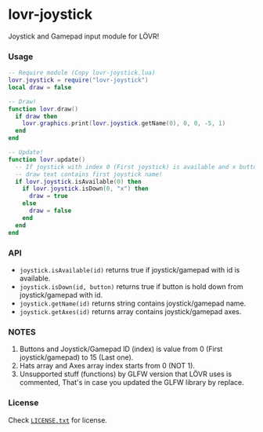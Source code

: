# lovr-joystick

Joystick and Gamepad input module for LÖVR!

### Usage

```lua
-- Require module (Copy lovr-joystick.lua)
lovr.joystick = require("lovr-joystick")
local draw = false

-- Draw!
function lovr.draw()
  if draw then
    lovr.graphics.print(lovr.joystick.getName(0), 0, 0, -5, 1)
  end
end

-- Update!
function lovr.update()
  -- If joystick with index 0 (First joystick) is available and x button pressed then
  -- draw text contains first joystick name!
  if lovr.joystick.isAvailable(0) then
    if lovr.joystick.isDown(0, "x") then
      draw = true
    else
      draw = false
    end
  end
end
```

### API

- `joystick.isAvailable(id)` returns true if joystick/gamepad with id is available.
- `joystick.isDown(id, button)` returns true if button is hold down from joystick/gamepad with id.
- `joystick.getName(id)` returns string contains joystick/gamepad name.
- `joystick.getAxes(id)` returns array contains joystick/gamepad axes.

### NOTES

1. Buttons and Joystick/Gamepad ID (index) is value from 0 (First joystick/gamepad) to 15 (Last one).
2. Hats array and Axes array index starts from 0 (NOT 1).
3. Unsupported stuff (functions) by GLFW version that LÖVR uses is commented, That's in case you updated the GLFW library by replace.

### License

Check [`LICENSE.txt`](https://github.com/Rabios/lovr-joystick/blob/master/LICENSE.txt) for license.
